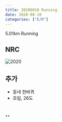 ```yaml
---
title: 20200810 Running 
date: 2020-08-10
categories: ["E/R"]
---
```


5.01km Running 

## NRC

![2020](/img/20200810.jpg)

## 추가

*   동네 한바퀴
*   흐림, 26도

## ..


